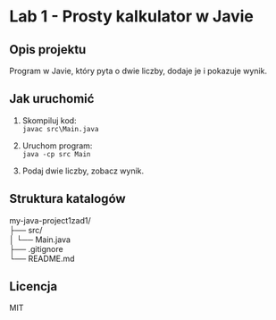 # Lab 1 - Prosty kalkulator w Javie

## Opis projektu
Program w Javie, który pyta o dwie liczby, dodaje je i pokazuje wynik.

## Jak uruchomić
1. Skompiluj kod:  
   `javac src\Main.java`

2. Uruchom program:  
   `java -cp src Main`

3. Podaj dwie liczby, zobacz wynik.

## Struktura katalogów
my-java-project1zad1/  
├── src/  
│   └── Main.java  
├── .gitignore  
└── README.md

## Licencja
MIT

